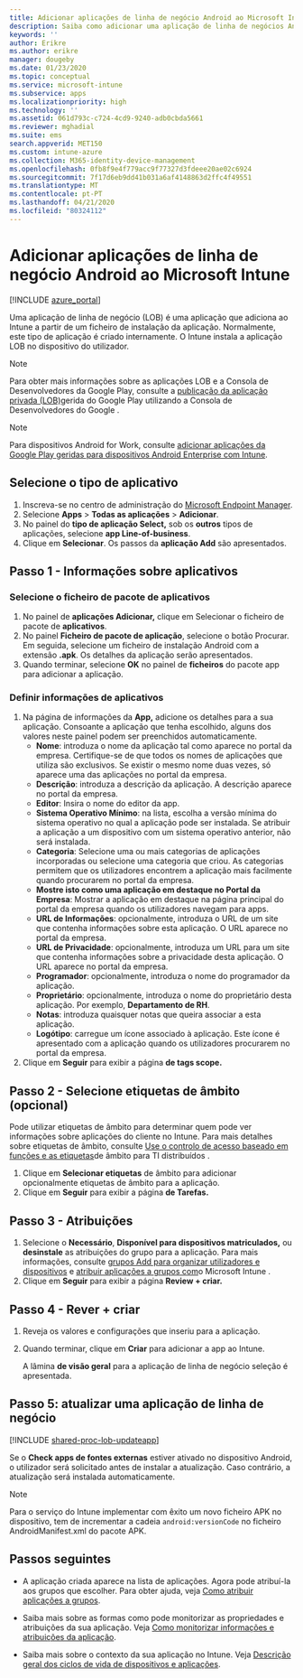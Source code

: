 ```yaml
---
title: Adicionar aplicações de linha de negócio Android ao Microsoft Intune
description: Saiba como adicionar uma aplicação de linha de negócios Android (LOB) à Microsoft Intune.
keywords: ''
author: Erikre
ms.author: erikre
manager: dougeby
ms.date: 01/23/2020
ms.topic: conceptual
ms.service: microsoft-intune
ms.subservice: apps
ms.localizationpriority: high
ms.technology: ''
ms.assetid: 061d793c-c724-4cd9-9240-adb0cbda5661
ms.reviewer: mghadial
ms.suite: ems
search.appverid: MET150
ms.custom: intune-azure
ms.collection: M365-identity-device-management
ms.openlocfilehash: 0fb8f9e4f779acc9f77327d3fdeee20ae02c6924
ms.sourcegitcommit: 7f17d6eb9dd41b031a6af4148863d2ffc4f49551
ms.translationtype: MT
ms.contentlocale: pt-PT
ms.lasthandoff: 04/21/2020
ms.locfileid: "80324112"
---
```

# <a name="add-an-android-line-of-business-app-to-microsoft-intune"></a>Adicionar aplicações de linha de negócio Android ao Microsoft Intune

[!INCLUDE [azure_portal](../includes/azure_portal.md)]

Uma aplicação de linha de negócio (LOB) é uma aplicação que adiciona ao Intune a partir de um ficheiro de instalação da aplicação. Normalmente, este tipo de aplicação é criado internamente. O Intune instala a aplicação LOB no dispositivo do utilizador. 

> [!Note]
> Para obter mais informações sobre as aplicações LOB e a Consola de Desenvolvedores da Google Play, consulte a [publicação da aplicação privada (LOB)](apps-add-android-for-work.md?#managed-google-play-private-lob-app-publishing-using-the-google-developer-console)gerida do Google Play utilizando a Consola de Desenvolvedores do Google . 

> [!Note]
> Para dispositivos Android for Work, consulte [adicionar aplicações da Google Play geridas para dispositivos Android Enterprise com Intune](apps-add-android-for-work.md). 

## <a name="select-the-app-type"></a>Selecione o tipo de aplicativo

1. Inscreva-se no centro de administração do [Microsoft Endpoint Manager](https://go.microsoft.com/fwlink/?linkid=2109431).
2. Selecione **Apps** > **Todas as aplicações** > **Adicionar**.
3. No painel do **tipo de aplicação Select,** sob os **outros** tipos de aplicações, selecione **app Line-of-business**.
4. Clique em **Selecionar**. Os passos da **aplicação Add** são apresentados.

## <a name="step-1---app-information"></a>Passo 1 - Informações sobre aplicativos

### <a name="select-the-app-package-file"></a>Selecione o ficheiro de pacote de aplicativos

1. No painel de **aplicações Adicionar,** clique em Selecionar o ficheiro de pacote de **aplicativos**. 
2. No painel **Ficheiro de pacote de aplicação**, selecione o botão Procurar. Em seguida, selecione um ficheiro de instalação Android com a extensão **.apk**.
   Os detalhes da aplicação serão apresentados.
3. Quando terminar, selecione **OK** no painel de **ficheiros** do pacote app para adicionar a aplicação.

### <a name="set-app-information"></a>Definir informações de aplicativos

1. Na página de informações da **App,** adicione os detalhes para a sua aplicação. Consoante a aplicação que tenha escolhido, alguns dos valores neste painel podem ser preenchidos automaticamente.
    - **Nome**: introduza o nome da aplicação tal como aparece no portal da empresa. Certifique-se de que todos os nomes de aplicações que utiliza são exclusivos. Se existir o mesmo nome duas vezes, só aparece uma das aplicações no portal da empresa.
    - **Descrição**: introduza a descrição da aplicação. A descrição aparece no portal da empresa.
    - **Editor**: Insira o nome do editor da app.
    - **Sistema Operativo Mínimo**: na lista, escolha a versão mínima do sistema operativo no qual a aplicação pode ser instalada. Se atribuir a aplicação a um dispositivo com um sistema operativo anterior, não será instalada.
    - **Categoria**: Selecione uma ou mais categorias de aplicações incorporadas ou selecione uma categoria que criou. As categorias permitem que os utilizadores encontrem a aplicação mais facilmente quando procurarem no portal da empresa.
    - **Mostre isto como uma aplicação em destaque no Portal da Empresa**: Mostrar a aplicação em destaque na página principal do portal da empresa quando os utilizadores navegam para apps.
    - **URL de Informações**: opcionalmente, introduza o URL de um site que contenha informações sobre esta aplicação. O URL aparece no portal da empresa.
    - **URL de Privacidade**: opcionalmente, introduza um URL para um site que contenha informações sobre a privacidade desta aplicação. O URL aparece no portal da empresa.
    - **Programador**: opcionalmente, introduza o nome do programador da aplicação.
    - **Proprietário**: opcionalmente, introduza o nome do proprietário desta aplicação. Por exemplo, **Departamento de RH**.
    - **Notas**: introduza quaisquer notas que queira associar a esta aplicação.
    - **Logótipo**: carregue um ícone associado à aplicação. Este ícone é apresentado com a aplicação quando os utilizadores procurarem no portal da empresa.
2. Clique em **Seguir** para exibir a página **de tags scope.**

## <a name="step-2---select-scope-tags-optional"></a>Passo 2 - Selecione etiquetas de âmbito (opcional)
Pode utilizar etiquetas de âmbito para determinar quem pode ver informações sobre aplicações do cliente no Intune. Para mais detalhes sobre etiquetas de âmbito, consulte [Use o controlo de acesso baseado em funções e as etiquetas](../fundamentals/scope-tags.md)de âmbito para TI distribuídos .

1. Clique em **Selecionar etiquetas** de âmbito para adicionar opcionalmente etiquetas de âmbito para a aplicação.
2. Clique em **Seguir** para exibir a página **de Tarefas.**

## <a name="step-3---assignments"></a>Passo 3 - Atribuições

1. Selecione o **Necessário**, **Disponível para dispositivos matriculados,** ou **desinstale** as atribuições do grupo para a aplicação. Para mais informações, consulte [grupos Add para organizar utilizadores e dispositivos](../fundamentals/groups-add.md) e [atribuir aplicações a grupos com](apps-deploy.md)o Microsoft Intune .
2. Clique em **Seguir** para exibir a página **Review + criar.**

## <a name="step-4---review--create"></a>Passo 4 - Rever + criar

1. Reveja os valores e configurações que inseriu para a aplicação.
2. Quando terminar, clique em **Criar** para adicionar a app ao Intune.

    A lâmina **de visão geral** para a aplicação de linha de negócio seleção é apresentada.

## <a name="step-5-update-a-line-of-business-app"></a>Passo 5: atualizar uma aplicação de linha de negócio

[!INCLUDE [shared-proc-lob-updateapp](../includes/shared-proc-lob-updateapp.md)]

Se o **Check apps de fontes externas** estiver ativado no dispositivo Android, o utilizador será solicitado antes de instalar a atualização. Caso contrário, a atualização será instalada automaticamente.

> [!Note]
> Para o serviço do Intune implementar com êxito um novo ficheiro APK no dispositivo, tem de incrementar a cadeia `android:versionCode` no ficheiro AndroidManifest.xml do pacote APK.

## <a name="next-steps"></a>Passos seguintes

- A aplicação criada aparece na lista de aplicações. Agora pode atribuí-la aos grupos que escolher. Para obter ajuda, veja [Como atribuir aplicações a grupos](apps-deploy.md).

- Saiba mais sobre as formas como pode monitorizar as propriedades e atribuições da sua aplicação. Veja [Como monitorizar informações e atribuições da aplicação](apps-monitor.md).

- Saiba mais sobre o contexto da sua aplicação no Intune. Veja [Descrição geral dos ciclos de vida de dispositivos e aplicações](../fundamentals/device-lifecycle.md).
